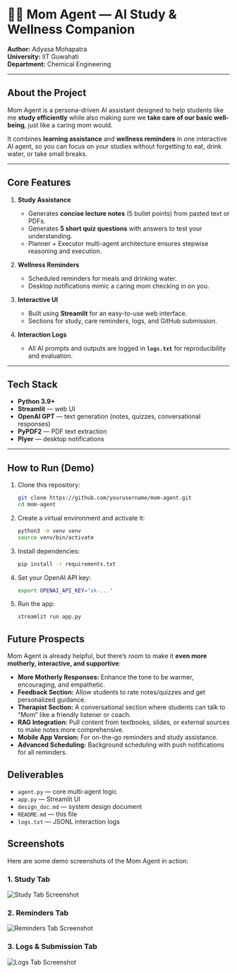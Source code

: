 # 👩‍👧 Mom Agent — AI Study & Wellness Companion

**Author:** Adyasa Mohapatra  
**University:** IIT Guwahati  
**Department:** Chemical Engineering  

---

## **About the Project**
Mom Agent is a persona-driven AI assistant designed to help students like me **study efficiently** while also making sure we **take care of our basic well-being**, just like a caring mom would.  

It combines **learning assistance** and **wellness reminders** in one interactive AI agent, so you can focus on your studies without forgetting to eat, drink water, or take small breaks.  

---

## **Core Features**
1. **Study Assistance**  
   - Generates **concise lecture notes** (5 bullet points) from pasted text or PDFs.  
   - Generates **5 short quiz questions** with answers to test your understanding.  
   - Planner + Executor multi-agent architecture ensures stepwise reasoning and execution.  

2. **Wellness Reminders**  
   - Scheduled reminders for meals and drinking water.  
   - Desktop notifications mimic a caring mom checking in on you.  

3. **Interactive UI**  
   - Built using **Streamlit** for an easy-to-use web interface.  
   - Sections for study, care reminders, logs, and GitHub submission.  

4. **Interaction Logs**  
   - All AI prompts and outputs are logged in **`logs.txt`** for reproducibility and evaluation.  

---

## **Tech Stack**
- **Python 3.9+**  
- **Streamlit** — web UI  
- **OpenAI GPT** — text generation (notes, quizzes, conversational responses)  
- **PyPDF2** — PDF text extraction  
- **Plyer** — desktop notifications  

---

## **How to Run (Demo)**
1. Clone this repository:  
   ```bash
   git clone https://github.com/yourusername/mom-agent.git
   cd mom-agent
2. Create a virtual environment and activate it:
   ```bash
   python3 -m venv venv
   source venv/bin/activate  
3. Install dependencies:
   ```bash
   pip install -r requirements.txt
4. Set your OpenAI API key:
   ```bash
   export OPENAI_API_KEY="sk-..."
5. Run the app:
   ```bash
   streamlit run app.py

## Future Prospects
Mom Agent is already helpful, but there’s room to make it **even more motherly, interactive, and supportive**:

- **More Motherly Responses:** Enhance the tone to be warmer, encouraging, and empathetic.  
- **Feedback Section:** Allow students to rate notes/quizzes and get personalized guidance.  
- **Therapist Section:** A conversational section where students can talk to “Mom” like a friendly listener or coach.  
- **RAG Integration:** Pull content from textbooks, slides, or external sources to make notes more comprehensive.  
- **Mobile App Version:** For on-the-go reminders and study assistance.  
- **Advanced Scheduling:** Background scheduling with push notifications for all reminders.  

## Deliverables
- `agent.py` — core multi-agent logic  
- `app.py` — Streamlit UI  
- `design_doc.md` — system design document  
- `README.md` — this file  
- `logs.txt` — JSONL interaction logs

## Screenshots
Here are some demo screenshots of the Mom Agent in action:

### 1. Study Tab
![Study Tab Screenshot](studywithmom.png)

### 2. Reminders Tab
![Reminders Tab Screenshot](carewithmom.png)

### 3. Logs & Submission Tab
![Logs Tab Screenshot](logswithsubmit.png)
